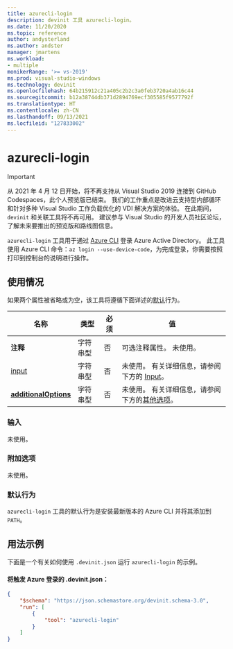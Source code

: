 ```yaml
---
title: azurecli-login
description: devinit 工具 azurecli-login。
ms.date: 11/20/2020
ms.topic: reference
author: andysterland
ms.author: andster
manager: jmartens
ms.workload:
- multiple
monikerRange: '>= vs-2019'
ms.prod: visual-studio-windows
ms.technology: devinit
ms.openlocfilehash: 64b215912c21a405c2b2c3a0feb3720a4ab16c44
ms.sourcegitcommit: b12a38744db371d2894769ecf305585f9577792f
ms.translationtype: HT
ms.contentlocale: zh-CN
ms.lasthandoff: 09/13/2021
ms.locfileid: "127833002"
---
```

# <a name="azurecli-login"></a>azurecli-login

> [!IMPORTANT]
> 从 2021 年 4 月 12 日开始，将不再支持从 Visual Studio 2019 连接到 GitHub Codespaces，此个人预览版已结束。 我们的工作重点是改进云支持型内部循环和针对多种 Visual Studio 工作负载优化的 VDI 解决方案的体验。 在此期间，`devinit` 和关联工具将不再可用。 建议参与 Visual Studio 的开发人员社区论坛，了解未来要推出的预览版和路线图信息。

`azurecli-login` 工具用于通过 [Azure CLI](/cli/azure/authenticate-azure-cli?preserve-view=true&view=azure-cli-latest) 登录 Azure Active Directory。 此工具使用 Azure CLI 命令：`az login --use-device-code`，为完成登录，你需要按照打印到控制台的说明进行操作。

## <a name="usage"></a>使用情况

如果两个属性被省略或为空，该工具将遵循下面详述的[默认](#default-behavior)行为。

| 名称                                             | 类型   | 必须 | 值                                                                          |
|--------------------------------------------------|--------|----------|--------------------------------------------------------------------------------|
| **注释**                                     | 字符串型 | 否       | 可选注释属性。 未使用。                                          |
| [input](#input)                              | 字符串型 | 否       | 未使用。 有关详细信息，请参阅下方的 [Input](#input)。                               |
| [**additionalOptions**](#additional-options)     | 字符串型 | 否       | 未使用。 有关详细信息，请参阅下方的[其他选项](#additional-options)。     |

### <a name="input"></a>输入

未使用。

### <a name="additional-options"></a>附加选项

未使用。

### <a name="default-behavior"></a>默认行为

`azurecli-login` 工具的默认行为是安装最新版本的 Azure CLI 并将其添加到 `PATH`。

## <a name="example-usage"></a>用法示例
下面是一个有关如何使用 `.devinit.json` 运行 `azurecli-login` 的示例。

#### <a name="devinitjson-that-will-trigger-azure-login"></a>将触发 Azure 登录的 .devinit.json：

```json
{
    "$schema": "https://json.schemastore.org/devinit.schema-3.0",
    "run": [
        {
            "tool": "azurecli-login"
        }
    ]
}
```